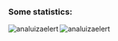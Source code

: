 <h3>Some statistics:</h3>
<p><img align="left" src="https://github-readme-stats.vercel.app/api/top-langs?username=analuizaelert&show_icons=true&locale=en&layout=compact" alt="analuizaelert" /></p>
<p><img align="center" src="https://github-readme-streak-stats.herokuapp.com/?user=analuizaelert&" alt="analuizaelert" /></p>
